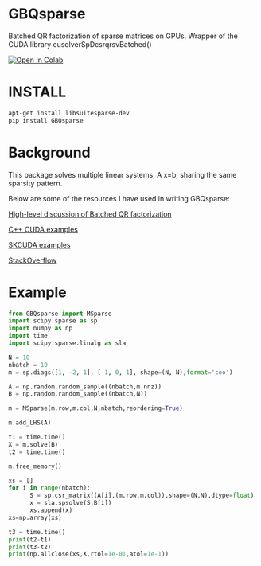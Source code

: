 GBQsparse
========

Batched QR factorization of sparse matrices on GPUs. Wrapper of the CUDA library cusolverSpDcsrqrsvBatched()


[![Open In Colab](https://colab.research.google.com/assets/colab-badge.svg)](https://colab.research.google.com/drive/1AQzt8f7Hy2kxgCSdqsD1nOIzH4bjK_n4)

INSTALL
========

```bash
apt-get install libsuitesparse-dev 
pip install GBQsparse
```

Background
==========
This package solves multiple linear systems, A x=b, sharing the same sparsity pattern.

Below are some of the resources I have used in writing GBQsparse:

[High-level discussion of Batched QR factorization](https://devblogs.nvidia.com/parallel-direct-solvers-with-cusolver-batched-qr/)

[C++ CUDA examples](https://docs.nvidia.com/cuda/cusolver/index.html)

[SKCUDA examples](https://scikit-cuda.readthedocs.io/en/latest/_modules/skcuda/cusolver.html)

[StackOverflow](https://stackoverflow.com/questions/30460074/interfacing-cusolver-sparse-using-pycuda)



Example
========

```python
from GBQsparse import MSparse
import scipy.sparse as sp
import numpy as np
import time
import scipy.sparse.linalg as sla

N = 10
nbatch = 10
m = sp.diags([1, -2, 1], [-1, 0, 1], shape=(N, N),format='coo')

A = np.random.random_sample((nbatch,m.nnz))
B = np.random.random_sample((nbatch,N))

m = MSparse(m.row,m.col,N,nbatch,reordering=True)

m.add_LHS(A)

t1 = time.time()
X = m.solve(B)
t2 = time.time()

m.free_memory()

xs = []
for i in range(nbatch):
      S = sp.csr_matrix((A[i],(m.row,m.col)),shape=(N,N),dtype=float)
      x = sla.spsolve(S,B[i])
      xs.append(x)
xs=np.array(xs)

t3 = time.time()
print(t2-t1)
print(t3-t2)
print(np.allclose(xs,X,rtol=1e-01,atol=1e-1))
 ```
